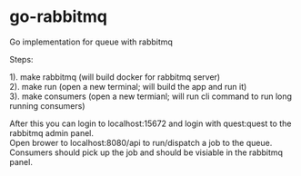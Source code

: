 # go-rabbitmq
Go implementation for queue with rabbitmq

Steps:

1). make rabbitmq (will build docker for rabbitmq server) <br/>
2). make run (open a new terminal; will build the app and run it) <br/>
3). make consumers (open a new termianl; will run cli command to run long running consumers) <br/>

After this you can login to localhost:15672 and login with quest:quest to the rabbitmq admin panel. <br/>
Open brower to localhost:8080/api to run/dispatch a job to the queue. Consumers should pick up the job and should be visiable in the rabbitmq panel.
